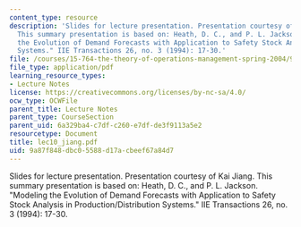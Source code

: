 ```yaml
---
content_type: resource
description: 'Slides for lecture presentation. Presentation courtesy of Kai Jiang.
  This summary presentation is based on: Heath, D. C., and P. L. Jackson. "Modeling
  the Evolution of Demand Forecasts with Application to Safety Stock Analysis in Production/Distribution
  Systems." IIE Transactions 26, no. 3 (1994): 17-30.'
file: /courses/15-764-the-theory-of-operations-management-spring-2004/9a87f848dbc05588d17acbeef67a84d7_lec10_jiang.pdf
file_type: application/pdf
learning_resource_types:
- Lecture Notes
license: https://creativecommons.org/licenses/by-nc-sa/4.0/
ocw_type: OCWFile
parent_title: Lecture Notes
parent_type: CourseSection
parent_uid: 6a329ba4-c7df-c260-e7df-de3f9113a5e2
resourcetype: Document
title: lec10_jiang.pdf
uid: 9a87f848-dbc0-5588-d17a-cbeef67a84d7
---
```

Slides for lecture presentation. Presentation courtesy of Kai Jiang. This summary presentation is based on: Heath, D. C., and P. L. Jackson. "Modeling the Evolution of Demand Forecasts with Application to Safety Stock Analysis in Production/Distribution Systems." IIE Transactions 26, no. 3 (1994): 17-30.